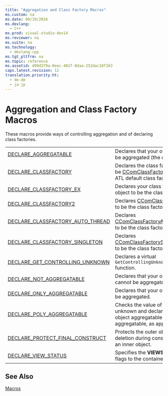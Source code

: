 ```yaml
---
title: "Aggregation and Class Factory Macros"
ms.custom: na
ms.date: 09/19/2016
ms.devlang: 
  - C++
ms.prod: visual-studio-dev14
ms.reviewer: na
ms.suite: na
ms.technology: 
  - devlang-cpp
ms.tgt_pltfrm: na
ms.topic: reference
ms.assetid: d99d379a-0eec-481f-8daa-252dac18f163
caps.latest.revision: 12
translation.priority.ht: 
  - de-de
  - ja-jp
---
```

# Aggregation and Class Factory Macros
These macros provide ways of controlling aggregation and of declaring class factories.  
  
|||  
|-|-|  
|[DECLARE_AGGREGATABLE](../vs140/DECLARE_AGGREGATABLE.md)|Declares that your object can be aggregated (the default).|  
|[DECLARE_CLASSFACTORY](../vs140/DECLARE_CLASSFACTORY.md)|Declares the class factory to be [CComClassFactory](../vs140/CComClassFactory-Class.md), the ATL default class factory.|  
|[DECLARE_CLASSFACTORY_EX](../vs140/DECLARE_CLASSFACTORY_EX.md)|Declares your class factory object to be the class factory.|  
|[DECLARE_CLASSFACTORY2](../vs140/DECLARE_CLASSFACTORY2.md)|Declares [CComClassFactory2](../vs140/CComClassFactory2-Class.md) to be the class factory.|  
|[DECLARE_CLASSFACTORY_AUTO_THREAD](../vs140/DECLARE_CLASSFACTORY_AUTO_THREAD.md)|Declares [CComClassFactoryAutoThread](../vs140/CComClassFactoryAutoThread-Class.md) to be the class factory.|  
|[DECLARE_CLASSFACTORY_SINGLETON](../vs140/DECLARE_CLASSFACTORY_SINGLETON.md)|Declares [CComClassFactorySingleton](../vs140/CComClassFactorySingleton-Class.md) to be the class factory.|  
|[DECLARE_GET_CONTROLLING_UNKNOWN](../vs140/DECLARE_GET_CONTROLLING_UNKNOWN.md)|Declares a virtual `GetControllingUnknown` function.|  
|[DECLARE_NOT_AGGREGATABLE](../vs140/DECLARE_NOT_AGGREGATABLE.md)|Declares that your object cannot be aggregated.|  
|[DECLARE_ONLY_AGGREGATABLE](../vs140/DECLARE_ONLY_AGGREGATABLE.md)|Declares that your object must be aggregated.|  
|[DECLARE_POLY_AGGREGATABLE](../vs140/DECLARE_POLY_AGGREGATABLE.md)|Checks the value of the outer unknown and declares your object aggregatable or not aggregatable, as appropriate.|  
|[DECLARE_PROTECT_FINAL_CONSTRUCT](../vs140/DECLARE_PROTECT_FINAL_CONSTRUCT.md)|Protects the outer object from deletion during construction of an inner object.|  
|[DECLARE_VIEW_STATUS](../vs140/DECLARE_VIEW_STATUS.md)|Specifies the **VIEWSTATUS** flags to the container.|  
  
## See Also  
 [Macros](../vs140/ATL-Macros.md)